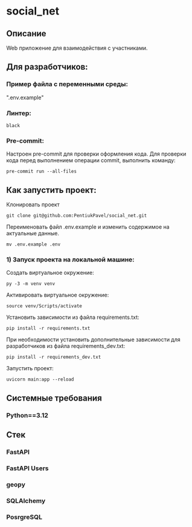 # social_net
## Описание
Web приложение для взаимодействия с участниками.

## Для разработчиков:
### Пример файла с переменными среды:
".env.example"

### Линтер:
`black`

### Pre-commit:
Настроен pre-commit для проверки оформления кода.
Для проверки кода перед выполнением операции commit, выполнить команду:

```
pre-commit run --all-files
```

## Как запустить проект:

Клонировать проект
```
git clone git@github.com:PentiukPavel/social_net.git
```

Переименовать файл .env.example и изменить содержимое на актуальные данные.
```
mv .env.example .env
```

### 1) Запуск проекта на локальной машине:

Создать виртуальное окружение:
```
py -3 -m venv venv
```

Активировать виртуальное окружение:
```
source venv/Scripts/activate
```

Установить зависимости из файла requirements.txt:
```
pip install -r requirements.txt
```

При необходимости установить дополнительные зависимости для разработчиков из файла requirements_dev.txt:
```
pip install -r requirements_dev.txt
```

Запустить проект:
```
uvicorn main:app --reload
```

## Системные требования
### Python==3.12

## Стек
### FastAPI
### FastAPI Users
### geopy
### SQLAlchemy
### PosrgreSQL
